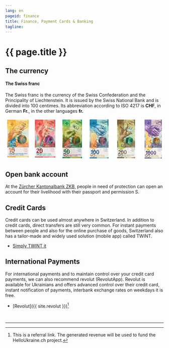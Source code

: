 ```yaml
---
lang: en
pageid: finance
title: Finance, Payment Cards & Banking
tagline:
---
```

# {{ page.title }}

## The currency
#### The Swiss franc
The Swiss franc is the currency of the Swiss Confederation and the Principality of Liechtenstein.
It is issued by the Swiss National Bank and is divided into 100 centimes.
Its abbreviation according to ISO 4217 is **CHF**, in German **Fr.**, in the other languages **fr.**

![Banknotes of Switzerland](/assets/img/banknoten.jpg)

## Open bank account
At the [Zürcher Kantonalbank ZKB](https://www.zkb.ch/de/hilfe/sc/wie-koennen-schutzbeduerftige-aus-der-ukraine-ein-konto-bei-der-.html), people in need of protection can open an account for their livelihood with their passport and permission S.


## Credit Cards
Credit cards can be used almost anywhere in Switzerland.
In addition to credit cards, direct transfers are still very common.
For instant payments between people and also for the online purchase of goods, Switzerland also has a tailor-made and widely used solution (mobile app) called TWINT.

- [Simply TWINT it](https://www.twint.ch/en/?lang=en)


## International Payments
For international payments and to maintain control over your credit card payments, we can also recommend revolut (RevolutApp). Revolut is available for Ukrainians and offers advanced control over their credit card, instant notification of payments, interbank exchange rates on weekdays it is free.

- [Revolut]({{ site.revolut }})[^referal]


<br/>

---
[^referal]: This is a referral link. The generated revenue will be used to fund the HelloUkraine.ch project.

